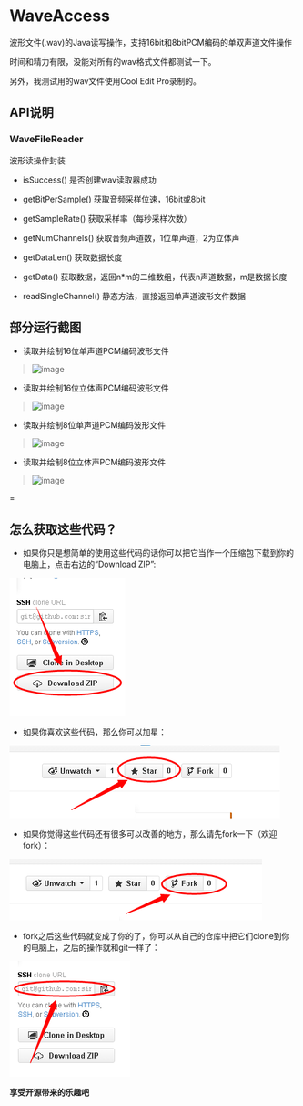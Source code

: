 # WaveAccess

波形文件(.wav)的Java读写操作，支持16bit和8bitPCM编码的单双声道文件操作

时间和精力有限，没能对所有的wav格式文件都测试一下。

另外，我测试用的wav文件使用Cool Edit Pro录制的。



## API说明
### WaveFileReader

波形读操作封装

* isSuccess() 是否创建wav读取器成功
* getBitPerSample() 获取音频采样位速，16bit或8bit
* getSampleRate() 获取采样率（每秒采样次数）
* getNumChannels() 获取音频声道数，1位单声道，2为立体声
* getDataLen() 获取数据长度
* getData() 获取数据，返回n*m的二维数组，代表n声道数据，m是数据长度

* readSingleChannel() 静态方法，直接返回单声道波形文件数据



## 部分运行截图
* 读取并绘制16位单声道PCM编码波形文件

> ![image](https://raw.githubusercontent.com/sintrb/WaveAccess/master/doc/screenshots/shots_wav_40_16_1_pcm.png)


* 读取并绘制16位立体声PCM编码波形文件

> ![image](https://raw.githubusercontent.com/sintrb/WaveAccess/master/doc/screenshots/shots_wav_40_16_2_pcm.png)

* 读取并绘制8位单声道PCM编码波形文件

> ![image](https://raw.githubusercontent.com/sintrb/WaveAccess/master/doc/screenshots/shots_wav_20_8_1_pcm.png)


* 读取并绘制8位立体声PCM编码波形文件

> ![image](https://raw.githubusercontent.com/sintrb/WaveAccess/master/doc/screenshots/shots_wav_20_8_2_pcm.png)


=

## 怎么获取这些代码？

* 如果你只是想简单的使用这些代码的话你可以把它当作一个压缩包下载到你的电脑上，点击右边的“Download ZIP”:

![image](https://raw.githubusercontent.com/sintrb/forgithub/master/img/screenshots/githubdownloadzip.png)


* 如果你喜欢这些代码，那么你可以加星：

![image](https://raw.githubusercontent.com/sintrb/forgithub/master/img/screenshots/githubstart.png)

* 如果你觉得这些代码还有很多可以改善的地方，那么请先fork一下（欢迎fork）：

![image](https://raw.githubusercontent.com/sintrb/forgithub/master/img/screenshots/githubfork.png)

* fork之后这些代码就变成了你的了，你可以从自己的仓库中把它们clone到你的电脑上，之后的操作就和git一样了：

![image](https://raw.githubusercontent.com/sintrb/forgithub/master/img/screenshots/githubsshclone.png)

**享受开源带来的乐趣吧**

